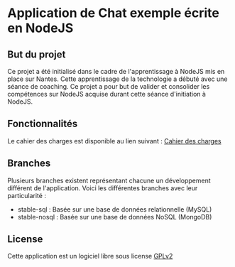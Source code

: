# Application de Chat exemple écrite en NodeJS
## But du projet

Ce projet a été initialisé dans le cadre de l'apprentissage à NodeJS mis en place sur Nantes. Cette apprentissage de la technologie a débuté avec une séance de coaching. Ce projet a pour but de valider et consolider les compétences sur NodeJS acquise durant cette séance d'initiation à NodeJS.

## Fonctionnalités

Le cahier des charges est disponible au lien suivant : [Cahier des charges](https://github.com/SUPINFOLaboWeb/chat-example-nodejs/wiki/Cahier-des-charges)

## Branches

Plusieurs branches existent représentant chacune un développement différent de l'application. Voici les différentes branches avec leur particularité :
 - stable-sql : Basée sur une base de données relationnelle (MySQL)
 - stable-nosql : Basée sur une base de données NoSQL (MongoDB)

## License

Cette application est un logiciel libre sous license [GPLv2](LICENSE)
